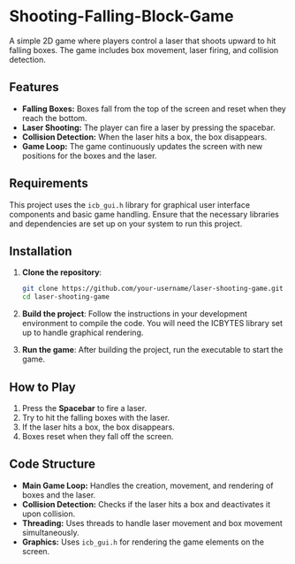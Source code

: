 # Shooting-Falling-Block-Game

A simple 2D game where players control a laser that shoots upward to hit falling boxes. The game includes box movement, laser firing, and collision detection.

## Features

- **Falling Boxes:** Boxes fall from the top of the screen and reset when they reach the bottom.
- **Laser Shooting:** The player can fire a laser by pressing the spacebar.
- **Collision Detection:** When the laser hits a box, the box disappears.
- **Game Loop:** The game continuously updates the screen with new positions for the boxes and the laser.

## Requirements

This project uses the `icb_gui.h` library for graphical user interface components and basic game handling. Ensure that the necessary libraries and dependencies are set up on your system to run this project.

## Installation

1. **Clone the repository**:
   ```bash
   git clone https://github.com/your-username/laser-shooting-game.git
   cd laser-shooting-game
   ```

2. **Build the project**:
   Follow the instructions in your development environment to compile the code. You will need the ICBYTES library set up to handle graphical rendering.

3. **Run the game**:
   After building the project, run the executable to start the game.

## How to Play

1. Press the **Spacebar** to fire a laser.
2. Try to hit the falling boxes with the laser.
3. If the laser hits a box, the box disappears.
4. Boxes reset when they fall off the screen.

## Code Structure

- **Main Game Loop:** Handles the creation, movement, and rendering of boxes and the laser.
- **Collision Detection:** Checks if the laser hits a box and deactivates it upon collision.
- **Threading:** Uses threads to handle laser movement and box movement simultaneously.
- **Graphics:** Uses `icb_gui.h` for rendering the game elements on the screen.
